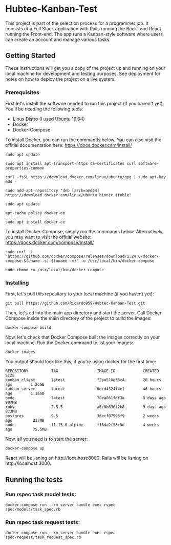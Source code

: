 # Hubtec-Kanban-Test

This project is part of the selection process for a programmer job. It consists of a Full Stack application with Rails running the Back- and React running the Front-end. The app runs a Kanban-style software where users can create an account and manage various tasks.

## Getting Started

These instructions will get you a copy of the project up and running on your local machine for development and testing purposes. See deployment for notes on how to deploy the project on a live system.

### Prerequisites

First let's install the software needed to run this project (if you haven't yet). You'll be needing the following tools:

* Linux Distro (I used Ubuntu 19.04)
* Docker
* Docker-Compose

To install Docker, you can run the commands below. You can also visit the offitial documentation here: https://docs.docker.com/install/

```
sudo apt update

sudo apt install apt-transport-https ca-certificates curl software-properties-common

curl -fsSL https://download.docker.com/linux/ubuntu/gpg | sudo apt-key add -

sudo add-apt-repository "deb [arch=amd64] https://download.docker.com/linux/ubuntu bionic stable"

sudo apt update

apt-cache policy docker-ce

sudo apt install docker-ce

```

To install Docker-Compose, simply run the commands below. Alternatively, you may want to visit the offitial website: https://docs.docker.com/compose/install/

```
sudo curl -L "https://github.com/docker/compose/releases/download/1.24.0/docker-compose-$(uname -s)-$(uname -m)" -o /usr/local/bin/docker-compose

sudo chmod +x /usr/local/bin/docker-compose
```

### Installing

First, let's pull this repository to your local machine (if you havent yet):
```
git pull https://github.com/Ricardo959/Hubtec-Kanban-Test.git
```
Then, let's cd into the main app directory and start the server. Call Docker Compose inside the main directory of the project to build the images:
```
docker-compose build
```
Now, let's check that Docker Compose built the images correctly on your local machine. Run the Docker command to list your images:
```
docker images
```
You output should look like this, if you're using docker for the first time:
```
REPOSITORY          TAG                 IMAGE ID            CREATED             SIZE
kanban_client       latest              f2aa510e36c4        20 hours ago        1.25GB
kanban_server       latest              0dcd4324f4e1        46 hours ago        1.16GB
node                latest              70ea061fdf3a        8 days ago          907MB
ruby                2.5.5               a6c0b630f2b8        9 days ago          873MB
postgres            9.5                 36ecf07995f9        2 weeks ago         227MB
node                11.15.0-alpine      f18da2f58c3d        4 weeks ago         75.5MB
```
Now, all you need is to start the server:
```
docker-compose up
```
React will be lisning on http://localhost:8000.
Rails will be lisning on http://localhost:3000.

## Running the tests

### Run rspec task model tests:
```
docker-compose run --rm server bundle exec rspec spec/models/task_spec.rb
```

### Run rspec task request tests:
```
docker-compose run --rm server bundle exec rspec spec/request/task_request_spec.rb
```
